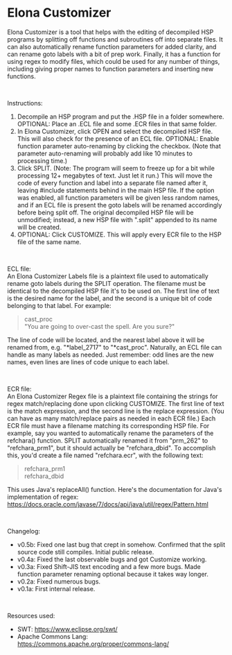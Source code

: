 # Elona Customizer
Elona Customizer is a tool that helps with the editing of decompiled HSP programs by splitting off functions and subroutines off into separate files. It can also automatically rename function parameters for added clarity, and can rename goto labels with a bit of prep work. Finally, it has a function for using regex to modify files, which could be used for any number of things, including giving proper names to function parameters and inserting new functions.

&nbsp;

Instructions:
1. Decompile an HSP program and put the .HSP file in a folder somewhere. OPTIONAL: Place an .ECL file and some .ECR files in that same folder.
2. In Elona Customizer, click OPEN and select the decompiled HSP file. This will also check for the presence of an ECL file. OPTIONAL: Enable function parameter auto-renaming by clicking the checkbox. (Note that parameter auto-renaming will probably add like 10 minutes to processing time.)
3. Click SPLIT. (Note: The program will seem to freeze up for a bit while processing 12+ megabytes of text. Just let it run.) This will move the code of every function and label into a separate file named after it, leaving #include statements behind in the main HSP file. If the option was enabled, all function parameters will be given less random names, and if an ECL file is present the goto labels will be renamed accordingly before being split off. The original decompiled HSP file will be unmodified; instead, a new HSP file with ".split" appended to its name will be created.
4. OPTIONAL: Click CUSTOMIZE. This will apply every ECR file to the HSP file of the same name.

&nbsp;

ECL file:<br>
An Elona Customizer Labels file is a plaintext file used to automatically rename goto labels during the SPLIT operation. The filename must be identical to the decompiled HSP file it's to be used on.
The first line of text is the desired name for the label, and the second is a unique bit of code belonging to that label. For example:

> cast_proc<br>
> "You are going to over-cast the spell. Are you sure?"

The line of code will be located, and the nearest label above it will be renamed from, e.g. "*label_2717" to "*cast_proc".
Naturally, an ECL file can handle as many labels as needed. Just remember: odd lines are the new names, even lines are lines of code unique to each label.

&nbsp;

ECR file:<br>
An Elona Customizer Regex file is a plaintext file containing the strings for regex match/replacing done upon clicking CUSTOMIZE. The first line of text is the match expression, and the second line is the replace expression. (You can have as many match/replace pairs as needed in each ECR file.)
Each ECR file must have a filename matching its corresponding HSP file. For example, say you wanted to automatically rename the parameters of the refchara() function. SPLIT automatically renamed it from "prm_262" to "refchara_prm1", but it should actually be "refchara_dbid".
To accomplish this, you'd create a file named "refchara.ecr", with the following text:

> refchara_prm1<br>
> refchara_dbid

This uses Java's replaceAll() function. Here's the documentation for Java's implementation of regex:
https://docs.oracle.com/javase/7/docs/api/java/util/regex/Pattern.html

&nbsp;

Changelog:
* v0.5b: Fixed one last bug that crept in somehow. Confirmed that the split source code still compiles. Initial public release.
* v0.4a: Fixed the last observable bugs and got Customize working.
* v0.3a: Fixed Shift-JIS text encoding and a few more bugs. Made function parameter renaming optional because it takes way longer.
* v0.2a: Fixed numerous bugs.
* v0.1a: First internal release.

&nbsp;

Resources used:
* SWT: https://www.eclipse.org/swt/
* Apache Commons Lang: https://commons.apache.org/proper/commons-lang/
